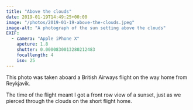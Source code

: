 ```yaml
---
title: "Above the clouds"
date: 2019-01-19T14:49:25+00:00
image: "/photos/2019-01-19-above-the-clouds.jpeg"
image-alt: "A photograph of the sun setting above the clouds"
EXIF:
  - camera: "Apple iPhone X"
    apeture: 1.8
    shutter: 0.0000830013280212483
    focallength: 4
    iso: 25
---
```


This photo was taken aboard a British Airways flight on the way home from Reykjavik.

The time of the flight meant I got a front row view of a sunset, just as we pierced through the clouds on the short flight home.